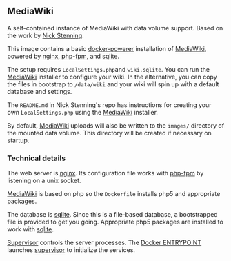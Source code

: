 ## MediaWiki

A self-contained instance of MediaWiki with data volume support. Based on the work by
[Nick Stenning](https://github.com/nickstenning/dockerfiles/tree/master/mediawiki).

[mw]: https://www.mediawiki.org/
[nginx]: http://nginx.org/
[php-fpm]: http://php-fpm.org/
[sqlite]: http://sqlite.org/
[supervisor]: http://supervisord.org/
[docker]: https://www.docker.com/

This image contains a basic [docker-powerer][docker] installation of [MediaWiki][mw], powered by [nginx][nginx],
[php-fpm][php-fpm], and [sqlite][sqlite].

The setup requires `LocalSettings.php`and
`wiki.sqlite`. You can run the [MediaWiki][mw] installer to configure your wiki. In the alternative,
you can copy the files in bootstrap to `/data/wiki` and your wiki will spin up with a default
database and settings.

The `README.md` in Nick Stenning's repo has instructions for creating your own `LocalSettings.php`
using the [MediaWiki][mw] installer.

By default, [MediaWiki][mw] uploads will also be written to the `images/` directory of
the mounted data volume. This directory will be created if necessary on startup.

### Technical details

The web server is [nginx][nginx]. Its configuration file works with [php-fpm][php-fpm] by
listening on a unix socket.

[MediaWiki][mw] is based on php so the `Dockerfile` installs php5 and appropriate packages.

The database is [sqlite][sqlite]. Since this is a file-based database, a bootstrapped file is
provided to get you going. Appropriate php5 packages are installed to work with
[sqlite][sqlite].

[Supervisor][supervisor] controls the server processes. The [Docker ENTRYPOINT](https://docs.docker.com/reference/builder/#entrypoint)
launches [supervisor][supervisor] to initialize the services.
